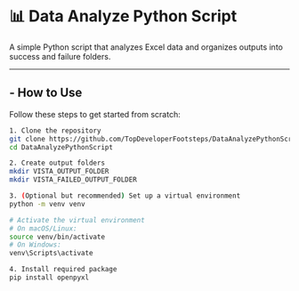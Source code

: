 # 📊 Data Analyze Python Script

A simple Python script that analyzes Excel data and organizes outputs into success and failure folders.

---

## - How to Use

Follow these steps to get started from scratch:

```bash
1. Clone the repository
git clone https://github.com/TopDeveloperFootsteps/DataAnalyzePythonScript.git
cd DataAnalyzePythonScript

2. Create output folders
mkdir VISTA_OUTPUT_FOLDER
mkdir VISTA_FAILED_OUTPUT_FOLDER

3. (Optional but recommended) Set up a virtual environment
python -m venv venv

# Activate the virtual environment
# On macOS/Linux:
source venv/bin/activate
# On Windows:
venv\Scripts\activate

4. Install required package
pip install openpyxl
